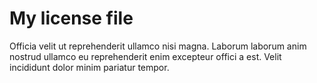 # My license file
Officia velit ut reprehenderit ullamco nisi magna.  Laborum laborum anim nostrud ullamco eu reprehenderit enim excepteur offici a est. Velit incididunt dolor minim  pariatur tempor.




